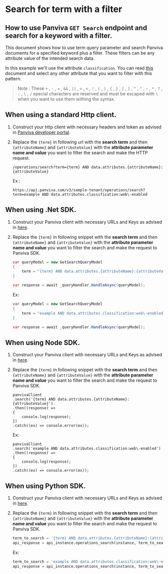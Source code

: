 # Search for term with a filter
## How to use Panviva `GET Search` endpoint and search for a keyword with a filter.

This document shows how to use term query parameter and search Panviva documents for a specified keyword plus a filter. These filters can be any attribute value of the intended search data.

In this example we'll use the attribute `classification`. You can read [this](filterable-fields.md) document and select any other attribute that you want to filter with this pattern.

> Note : These  `+` , `-` , `=` , `&&` , `||` , `>` , `<` , `!` , `(` , `)` , `{` , `}` , `[` , `]` , `^` , `"` , `~` , `*` , `?` , `:` , `\` , `/` special characters are reserved and  must be escaped with `\` when you want to use them withing the syntax.

## When using a standard Http client.

1. Construct your http client with necessary headers and token as advised in [Panviva developer portal](https://dev.panviva.com).

2. Replace the `{term}` in following url with the **search term** and then `{attributeName}` and `{attributeValue}` with the **attribute parameter name and value** you want to filter the search and make the HTTP request.

    `/operations/search?term={term} AND data.attributes.{attributeName}:{attributeValue}`

    Ex : 
    ```HTTP
    https://api.panviva.com/v3/sample-tenant/operations/search?term=example AND data.attributes.classification:web\-enabled
    ```

## When using .Net SDK.

1. Construct your Panviva client with necessary URLs and Keys as advised in [here](https://github.com/panviva/toolkit-dotnet-sdk).

2. Replace the `{term}` in following snippet with the **search term** and then `{attributeName}` and `{attributeValue}` with the **attribute parameter name and value** you want to filter the search and make the request to Panviva SDK.

    ```c#
    var queryModel = new GetSearchQueryModel
    {
        term = "{term} AND data.attributes.{attributeName}:{attributeValue}"
    }

    var response = await _queryHandler.HandleAsync(queryModel);
    ```

    Ex:
    ```c#
    var queryModel = new GetSearchQueryModel
    {
        term = "example AND data.attributes.classification:web\-enabled"
    }

    var response = await _queryHandler.HandleAsync(queryModel);
    ```

## When using Node SDK.

1. Construct your Panviva client with necessary URLs and Keys as advised in [here](https://github.com/panviva/toolkit-node-sdk).

2. Replace the `{term}` in following snippet with the **search term** and then `{attributeName}` and `{attributeValue}` with the **attribute parameter name and value** you want to filter the search and make the request to Panviva SDK.

    ```Js
    panvivaClient
    .search('{term} AND data.attributes.{attributeName}:{attributeValue}')
    .then((response) => 
    {
        console.log(response);
    })
    .catch((ex) => console.error(ex));
    ```

    Ex: 
    ```Js
    panvivaClient
    .search('example AND data.attributes.classification:web\-enabled')
    .then((response) => 
    {
        console.log(response);
    })
    .catch((ex) => console.error(ex));
    ```

## When using Python SDK.

1. Construct your Panviva client with necessary URLs and Keys as advised in [here](https://github.com/panviva/toolkit-node-sdk).

2. Replace the `{term}` in following snippet with the **search term** and then `{attributeName}` and `{attributeValue}` with the **attribute parameter name and value** you want to filter the search and make the request to Panviva SDK.

    ```python
    term_to_search = '{term} AND data.attributes.{attributeName}:{attributeValue}'
    api_response = api_instance.operations_search(instance, term_to_search)
    ```

    Ex:
    ```python
    term_to_search = 'example AND data.attributes.classification:web\-enabled'
    api_response = api_instance.operations_search(instance, term_to_search)
    ```